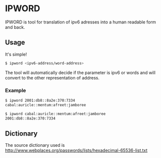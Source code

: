 # IPWORD
IPWORD is tool for translation of ipv6 adresses into a human readable form and back.

## Usage
It's simple!
```bash
$ ipword <ipv6-address/word-address>
```
The tool will automatically decide if the parameter is ipv6 or words and will convert to the other representation of address.

### Example
```bash
$ ipword 2001:db8::8a2e:370:7334
cabal:auricle::mentum:afreet:jamboree

$ ipword cabal:auricle::mentum:afreet:jamboree
2001:db8::8a2e:370:7334
```



## Dictionary
The source dictionary used is http://www.webplaces.org/passwords/lists/hexadecimal-65536-list.txt
